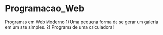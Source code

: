 # Programacao_Web
Programas em Web Moderno
1)
Uma pequena forma de se gerar um galeria em um site simples.
2)
Programa de uma calculadora!
